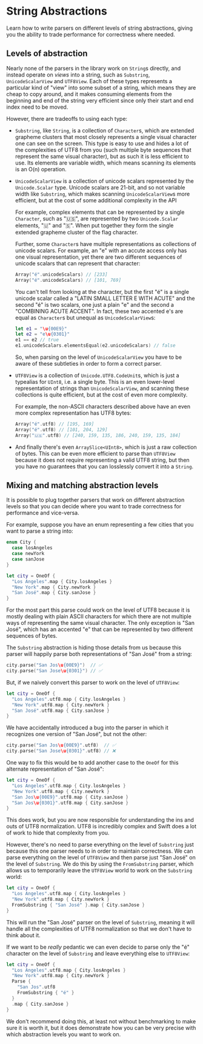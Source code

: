 # String Abstractions

Learn how to write parsers on different levels of string abstractions, giving you the ability to 
trade performance for correctness where needed.

## Levels of abstraction

Nearly none of the parsers in the library work on `String`s directly, and instead operate on
_views_ into a string, such as `Substring`, `UnicodeScalarView` and `UTF8View`. Each of these
types represents a particular kind of "view" into some subset of a string, which means they are
cheap to copy around, and it makes consuming elements from the beginning and end of the string very
efficient since only their start and end index need to be moved.

However, there are tradeoffs to using each type:

* `Substring`, like `String`, is a collection of `Character`s, which are extended grapheme clusters
that most closely represents a single visual character one can see on the screen. This type
is easy to use and hides a lot of the complexities of UTF8 from you (such multiple byte
sequences that represent the same visual character), but as such it is less efficient to use. Its
elements are variable width, which means scanning its elements is an O(n) operation.

* `UnicodeScalarView` is a collection of unicode scalars represented by the `Unicode.Scalar` type.
Unicode scalars are 21-bit, and so not variable width like `Substring`, which makes scanning
`UnicodeScalarView`s more efficient, but at the cost of some additional complexity in the API

  For example, complex elements that can be represented by a single `Character`, such as "🇺🇸",
are represented by two `Unicode.Scalar` elements, "🇺" and "🇸". When put together they form the 
single extended grapheme cluster of the flag character. 

  Further, some `Character`s have multiple representations as collections of unicode scalars. For
example, an "e" with an accute access only has one visual representation, yet there are two 
different sequences of unicode scalars that can represent that character:

  ```swift
  Array("é".unicodeScalars) // [233]
  Array("é".unicodeScalars) // [101, 769]
  ```

  You can't tell from looking at the character, but the first "é" is a single unicode scalar called
  a "LATIN SMALL LETTER E WITH ACUTE" and the second "é" is two scalars, one just a plain "e" and
  the second a "COMBINING ACUTE ACCENT". In fact, these two accented e's are equal as `Character`s
  but unequal as `UnicodeScalarView`s:

  ```swift
  let e1 = "\u{00E9}"
  let e2 = "e\u{0301}" 
  e1 == e2 // true
  e1.unicodeScalars.elementsEqual(e2.unicodeScalars) // false
  ```

  So, when parsing on the level of `UnicodeScalarView` you have to be aware of these subtleties in
  order to form a correct parser.

* `UTF8View` is a collection of `Unicode.UTF8.CodeUnit`s, which is just a typealias for `UInt8`, 
i.e. a single byte. This is an even lower-level representation of strings than `UnicodeScalarView`,
and scanning these collections is quite efficient, but at the cost of even more complexity.

  For example, the non-ASCII characters described above have an even more complex representation
has UTF8 bytes:

  ```swift
  Array("é".utf8) // [195, 169]
  Array("é".utf8) // [101, 204, 129]
  Array("🇺🇸".utf8) // [240, 159, 135, 186, 240, 159, 135, 184]
  ```

* And finally there's even `ArraySlice<UInt8>`, which is just a raw collection of bytes. This can
be even more efficient to parse than `UTF8View` because it does not require representing a valid
UTF8 string, but then you have no guarantees that you can losslessly convert it into a `String`.

## Mixing and matching abstraction levels

It is possible to plug together parsers that work on different abstraction levels so that you can
decide where you want to trade correctness for performance and vice-versa.

For example, suppose you have an enum representing a few cities that you want to parse a string 
into:

```swift
enum City {
  case losAngeles
  case newYork
  case sanJose
}

let city = OneOf {
  "Los Angeles".map { City.losAngeles }
  "New York".map { City.newYork }
  "San José".map { City.sanJose }
}
```

For the most part this parse could work on the level of UTF8 because it is mostly dealing with
plain ASCII characters for which there are not multiple ways of representing the same visual 
character. The only exception is "San José", which has an accented "e" that can be represented 
by two different sequences of bytes.

The `Substring` abstraction is hiding those details from us because this parser will happily 
parse both representations of "San José" from a string:

```swift
city.parse("San Jos\u{00E9}")  // ✅
city.parse("San Jose\u{0301}") // ✅
```

But, if we naively convert this parser to work on the level of `UTF8View`:

```swift
let city = OneOf {
  "Los Angeles".utf8.map { City.losAngeles }
  "New York".utf8.map { City.newYork }
  "San José".utf8.map { City.sanJose }
}
```

We have accidentally introduced a bug into the parser in which it recognizes one version of 
"San José", but not the other:

```swift
city.parse("San Jos\u{00E9}".utf8)  // ✅
city.parse("San Jose\u{0301}".utf8) // ❌
```

One way to fix this would be to add another case to the `OneOf` for this alternate representation
of "San José":

```swift
let city = OneOf {
  "Los Angeles".utf8.map { City.losAngeles }
  "New York".utf8.map { City.newYork }
  "San Jos\u{00E9}".utf8.map { City.sanJose }
  "San Jos\u{0301}".utf8.map { City.sanJose }
}
```

This does work, but you are now responsible for understanding the ins and outs of UTF8 
normalization. UTF8 is incredibly complex and Swift does a lot of work to hide that complexity
from you.

However, there's no need to parse everything on the level of `Substring` just because this one
parser needs to in order to maintain correctness. We can parse everything on the level of 
`UTF8View` and then parse just "San José" on the level of `Substring`. We do this by using the
``FromSubstring`` parser, which allows us to temporarily leave the `UTF8View` world to work on the `Substring` world:

```swift
let city = OneOf {
  "Los Angeles".utf8.map { City.losAngeles }
  "New York".utf8.map { City.newYork }
  FromSubstring { "San José" }.map { City.sanJose }
}
```

This will run the "San José" parser on the level of `Substring`, meaning it will handle all the
complexities of UTF8 normalization so that we don't have to think about it.

If we want to be _really_ pedantic we can even decide to parse only the "é" character on the 
level of `Substring` and leave everything else to `UTF8View`:

```swift
let city = OneOf {
  "Los Angeles".utf8.map { City.losAngeles }
  "New York".utf8.map { City.newYork }
  Parse {
    "San Jos".utf8
    FromSubstring { "é" }
  }
  .map { City.sanJose }
}
```

We don't recommend doing this, at least not without benchmarking to make sure it is worth it,
but it does demonstrate how you can be very precise with which abstraction levels you want
to work on.
